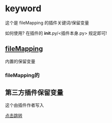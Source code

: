 # keyword

这个是 fileMapping 的插件关键词/保留变量

如何使用?
在插件的 __init__.py/<插件本身.py> 规定即可!

## [fileMapping](document/fileMapping.md)
内置的保留变量

### fileMapping的


## 第三方插件保留变量

这个由插件作者写入

[点击跳转](document/thirdParty.md)

